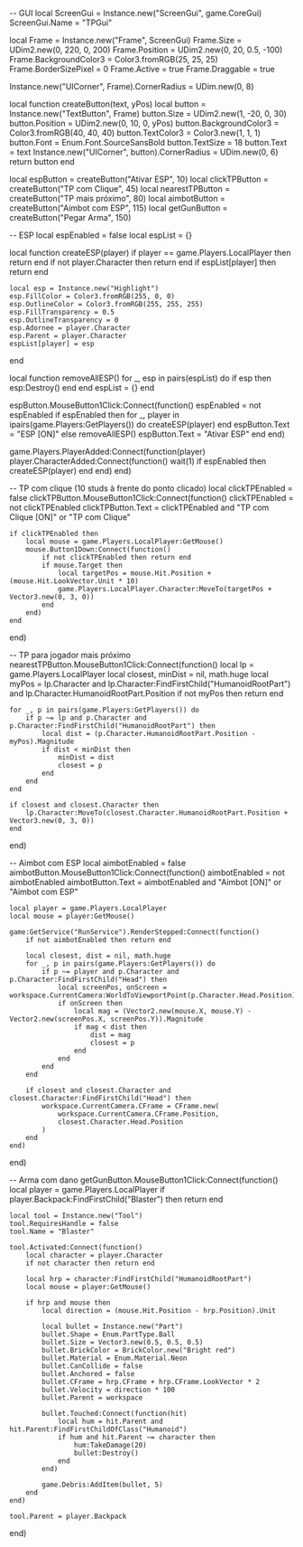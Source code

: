 -- GUI
local ScreenGui = Instance.new("ScreenGui", game.CoreGui)
ScreenGui.Name = "TPGui"

local Frame = Instance.new("Frame", ScreenGui)
Frame.Size = UDim2.new(0, 220, 0, 200)
Frame.Position = UDim2.new(0, 20, 0.5, -100)
Frame.BackgroundColor3 = Color3.fromRGB(25, 25, 25)
Frame.BorderSizePixel = 0
Frame.Active = true
Frame.Draggable = true

Instance.new("UICorner", Frame).CornerRadius = UDim.new(0, 8)

local function createButton(text, yPos)
	local button = Instance.new("TextButton", Frame)
	button.Size = UDim2.new(1, -20, 0, 30)
	button.Position = UDim2.new(0, 10, 0, yPos)
	button.BackgroundColor3 = Color3.fromRGB(40, 40, 40)
	button.TextColor3 = Color3.new(1, 1, 1)
	button.Font = Enum.Font.SourceSansBold
	button.TextSize = 18
	button.Text = text
	Instance.new("UICorner", button).CornerRadius = UDim.new(0, 6)
	return button
end

local espButton = createButton("Ativar ESP", 10)
local clickTPButton = createButton("TP com Clique", 45)
local nearestTPButton = createButton("TP mais próximo", 80)
local aimbotButton = createButton("Aimbot com ESP", 115)
local getGunButton = createButton("Pegar Arma", 150)

-- ESP
local espEnabled = false
local espList = {}

local function createESP(player)
	if player == game.Players.LocalPlayer then return end
	if not player.Character then return end
	if espList[player] then return end

	local esp = Instance.new("Highlight")
	esp.FillColor = Color3.fromRGB(255, 0, 0)
	esp.OutlineColor = Color3.fromRGB(255, 255, 255)
	esp.FillTransparency = 0.5
	esp.OutlineTransparency = 0
	esp.Adornee = player.Character
	esp.Parent = player.Character
	espList[player] = esp
end

local function removeAllESP()
	for _, esp in pairs(espList) do
		if esp then esp:Destroy() end
	end
	espList = {}
end

espButton.MouseButton1Click:Connect(function()
	espEnabled = not espEnabled
	if espEnabled then
		for _, player in ipairs(game.Players:GetPlayers()) do
			createESP(player)
		end
		espButton.Text = "ESP [ON]"
	else
		removeAllESP()
		espButton.Text = "Ativar ESP"
	end
end)

game.Players.PlayerAdded:Connect(function(player)
	player.CharacterAdded:Connect(function()
		wait(1)
		if espEnabled then
			createESP(player)
		end
	end)
end)

-- TP com clique (10 studs à frente do ponto clicado)
local clickTPEnabled = false
clickTPButton.MouseButton1Click:Connect(function()
	clickTPEnabled = not clickTPEnabled
	clickTPButton.Text = clickTPEnabled and "TP com Clique [ON]" or "TP com Clique"

	if clickTPEnabled then
		local mouse = game.Players.LocalPlayer:GetMouse()
		mouse.Button1Down:Connect(function()
			if not clickTPEnabled then return end
			if mouse.Target then
				local targetPos = mouse.Hit.Position + (mouse.Hit.LookVector.Unit * 10)
				game.Players.LocalPlayer.Character:MoveTo(targetPos + Vector3.new(0, 3, 0))
			end
		end)
	end
end)

-- TP para jogador mais próximo
nearestTPButton.MouseButton1Click:Connect(function()
	local lp = game.Players.LocalPlayer
	local closest, minDist = nil, math.huge
	local myPos = lp.Character and lp.Character:FindFirstChild("HumanoidRootPart") and lp.Character.HumanoidRootPart.Position
	if not myPos then return end

	for _, p in pairs(game.Players:GetPlayers()) do
		if p ~= lp and p.Character and p.Character:FindFirstChild("HumanoidRootPart") then
			local dist = (p.Character.HumanoidRootPart.Position - myPos).Magnitude
			if dist < minDist then
				minDist = dist
				closest = p
			end
		end
	end

	if closest and closest.Character then
		lp.Character:MoveTo(closest.Character.HumanoidRootPart.Position + Vector3.new(0, 3, 0))
	end
end)

-- Aimbot com ESP
local aimbotEnabled = false
aimbotButton.MouseButton1Click:Connect(function()
	aimbotEnabled = not aimbotEnabled
	aimbotButton.Text = aimbotEnabled and "Aimbot [ON]" or "Aimbot com ESP"

	local player = game.Players.LocalPlayer
	local mouse = player:GetMouse()

	game:GetService("RunService").RenderStepped:Connect(function()
		if not aimbotEnabled then return end

		local closest, dist = nil, math.huge
		for _, p in pairs(game.Players:GetPlayers()) do
			if p ~= player and p.Character and p.Character:FindFirstChild("Head") then
				local screenPos, onScreen = workspace.CurrentCamera:WorldToViewportPoint(p.Character.Head.Position)
				if onScreen then
					local mag = (Vector2.new(mouse.X, mouse.Y) - Vector2.new(screenPos.X, screenPos.Y)).Magnitude
					if mag < dist then
						dist = mag
						closest = p
					end
				end
			end
		end

		if closest and closest.Character and closest.Character:FindFirstChild("Head") then
			workspace.CurrentCamera.CFrame = CFrame.new(
				workspace.CurrentCamera.CFrame.Position,
				closest.Character.Head.Position
			)
		end
	end)
end)

-- Arma com dano
getGunButton.MouseButton1Click:Connect(function()
	local player = game.Players.LocalPlayer
	if player.Backpack:FindFirstChild("Blaster") then return end

	local tool = Instance.new("Tool")
	tool.RequiresHandle = false
	tool.Name = "Blaster"

	tool.Activated:Connect(function()
		local character = player.Character
		if not character then return end

		local hrp = character:FindFirstChild("HumanoidRootPart")
		local mouse = player:GetMouse()

		if hrp and mouse then
			local direction = (mouse.Hit.Position - hrp.Position).Unit

			local bullet = Instance.new("Part")
			bullet.Shape = Enum.PartType.Ball
			bullet.Size = Vector3.new(0.5, 0.5, 0.5)
			bullet.BrickColor = BrickColor.new("Bright red")
			bullet.Material = Enum.Material.Neon
			bullet.CanCollide = false
			bullet.Anchored = false
			bullet.CFrame = hrp.CFrame + hrp.CFrame.LookVector * 2
			bullet.Velocity = direction * 100
			bullet.Parent = workspace

			bullet.Touched:Connect(function(hit)
				local hum = hit.Parent and hit.Parent:FindFirstChildOfClass("Humanoid")
				if hum and hit.Parent ~= character then
					hum:TakeDamage(20)
					bullet:Destroy()
				end
			end)

			game.Debris:AddItem(bullet, 5)
		end
	end)

	tool.Parent = player.Backpack
end)
